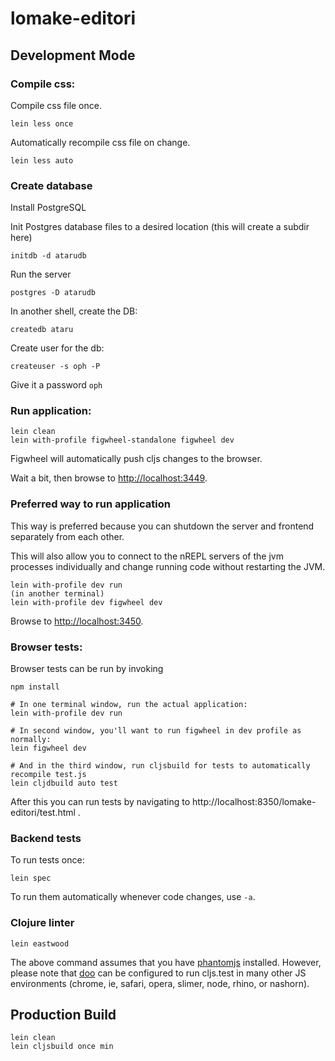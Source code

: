 # lomake-editori

## Development Mode

### Compile css:

Compile css file once.

```
lein less once
```

Automatically recompile css file on change.

```
lein less auto
```

### Create database

Install PostgreSQL

Init Postgres database files to a desired location (this will create a subdir here)

```
initdb -d atarudb
```

Run the server
 
```
postgres -D atarudb
```

In another shell, create the DB:

```
createdb ataru
```

Create user for the db:

```
createuser -s oph -P
```

Give it a password `oph`

### Run application:

```
lein clean
lein with-profile figwheel-standalone figwheel dev
```

Figwheel will automatically push cljs changes to the browser.

Wait a bit, then browse to [http://localhost:3449](http://localhost:3449).

### Preferred way to run application

This way is preferred because you can shutdown the server and frontend separately from each other.

This will also allow you to connect to the nREPL servers of the jvm processes individually and change running code without restarting the JVM.

```
lein with-profile dev run
(in another terminal)
lein with-profile dev figwheel dev
```

Browse to [http://localhost:3450](http://localhost:3450).

### Browser tests:

Browser tests can be run by invoking

```
npm install

# In one terminal window, run the actual application:
lein with-profile dev run

# In second window, you'll want to run figwheel in dev profile as normally:
lein figwheel dev

# And in the third window, run cljsbuild for tests to automatically recompile test.js
lein cljdbuild auto test
```

After this you can run tests by navigating to http://localhost:8350/lomake-editori/test.html .

### Backend tests

To run tests once:

```
lein spec
```

To run them automatically whenever code changes, use `-a`.

### Clojure linter

```
lein eastwood
```

The above command assumes that you have [phantomjs](https://www.npmjs.com/package/phantomjs) installed. However, please note that [doo](https://github.com/bensu/doo) can be configured to run cljs.test in many other JS environments (chrome, ie, safari, opera, slimer, node, rhino, or nashorn). 

## Production Build

```
lein clean
lein cljsbuild once min
```
